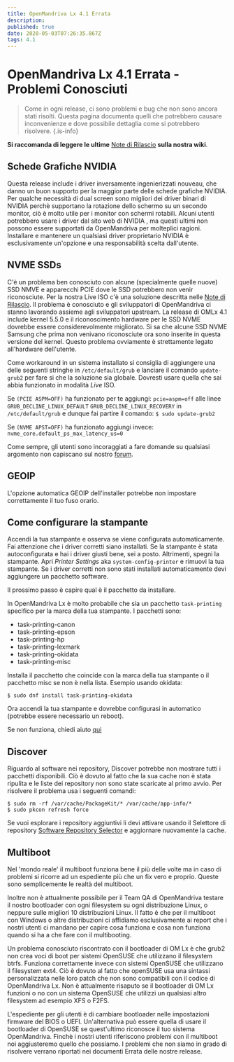 ```yaml
---
title: OpenMandriva Lx 4.1 Errata
description: 
published: true
date: 2020-05-03T07:26:35.867Z
tags: 4.1
---
```


# OpenMandriva Lx 4.1 Errata -  Problemi Conosciuti

> Come in ogni release, ci sono problemi e bug che non sono ancora stati risolti. Questa pagina documenta quelli che potrebbero causare inconvenienze e dove possibile dettaglia come si potrebbero risolvere.
{.is-info}


**Si raccomanda di leggere le ultime** [Note di Rilascio](/releases/omlx41/notes) **sulla nostra wiki**.

## Schede Grafiche NVIDIA
Questa release include i driver inversamente ingenierizzati nouveau, che danno un buon supporto per la maggior parte delle schede grafiche NVIDIA. Per qualche necessità di dual screen sono migliori dei driver binari di NVIDIA perchè supportano la rotazione dello schermo su un secondo monitor, ciò è molto utile per i monitor con schermi rotabili.
Alcuni utenti potrebbero usare i driver dal sito web di NVIDIA , ma questi ultimi non possono essere supportati da OpenMandriva per molteplici ragioni.
Installare e mantenere un qualsiasi driver proprietario NVIDIA è esclusivamente un'opzione e una responsabilità scelta dall'utente.

## NVME SSDs
C'è un problema ben conosciuto con alcune (specialmente quelle nuove) SSD NMVE e apparecchi PCIE dove le SSD potrebbero non venir riconosciute. Per la nostra Live ISO c'è una soluzione descritta nelle [Note di Rilascio](/releases/omlx41/notes).
Il problema è conosciuto e gli sviluppatori di OpenMandriva ci stanno lavorando assieme agli sviluppatori upstream.
La release di OMLx 4.1 include kernel 5.5.0 e il riconoscimento hardware per le SSD NVME dovrebbe essere considerevolmente migliorato.
Si sa che alcune SSD NVME Samsung che prima non venivano riconosciute ora sono inserite in questa versione del kernel. Questo problema ovviamente è strettamente legato all'hardware dell'utente.

Come workaround in un sistema installato si consiglia di aggiungere una delle seguenti stringhe in `/etc/default/grub` e lanciare il comando `update-grub2` per fare si che la soluzione sia globale.
Dovresti usare quella che sai abbia funzionato in modalità *Live* ISO.

Se `(PCIE ASPM=OFF)` ha funzionato per te aggiungi:
`pcie=aspm=off`
alle linee
`GRUB_DECLINE_LINUX_DEFAULT`
`GRUB_DECLINE_LINUX_RECOVERY`
in 
`/etc/default/grub` 
e dunque fai partire il comando:
`$ sudo update-grub2`

Se `(NVME APST=OFF)` ha funzionato aggiungi invece:
`nvme_core.default_ps_max_latency_us=0`

Come sempre, gli utenti sono incoraggiati a fare domande su qualsiasi argomento non capiscano sul nostro [forum](https://forum.openmandriva.org/).

## GEOIP
L'opzione automatica GEOIP dell'installer potrebbe non impostare correttamente il tuo fuso orario.

## Come configurare la stampante
Accendi la tua stampante e osserva se viene configurata automaticamente. Fai attenzione che i driver corretti siano installati. Se la stampante è stata autoconfigurata e hai i driver giusti bene, sei a posto.
Altrimenti, spegni la stampante. Apri *Printer Settings* aka `system-config-printer` e rimuovi la tua stampante.
Se i driver corretti non sono stati installati automaticamente devi aggiungere un pacchetto software.

Il prossimo passo è capire qual è il pacchetto da installare.

In OpenMandriva Lx è molto probabile che sia un pacchetto `task-printing` specifico per la marca della tua stampante. I pacchetti sono:
- task-printing-canon
- task-printing-epson
- task-printing-hp
- task-printing-lexmark
- task-printing-okidata
- task-printing-misc

Installa il pacchetto che coincide con la marca della tua stampante o il pacchetto misc se non è nella lista. Esempio usando okidata:
```
$ sudo dnf install task-printing-okidata
```
Ora accendi la tua stampante e dovrebbe configurasi in automatico (potrebbe essere necessario un reboot).

Se non funziona, chiedi aiuto [qui](https://forum.openmandriva.org/c/en/support)

## Discover
Riguardo al software nei repository, Discover potrebbe non mostrare tutti i pacchetti disponibili.
Ciò è dovuto al fatto che la sua cache non è stata ripulita e le liste dei repository non sono state scaricate al primo avvio.
Per risolvere il problema usa i seguenti comandi:
```
$ sudo rm -rf /var/cache/PackageKit/* /var/cache/app-info/*
$ sudo pkcon refresh force
```
Se vuoi esplorare i repository aggiuntivi li devi attivare usando il Selettore di repository [Software Repository Selector](/en/doc/repositories-tldr) e aggiornare nuovamente la cache.

## Multiboot
Nel 'mondo reale' il multiboot funziona bene il più delle volte ma in caso di problemi si ricorre ad un espediente più che un fix vero e proprio.
Queste sono semplicemente le realtà del multiboot.

Inoltre non è attualmente possibile per il Team QA di OpenMandriva testare il nostro bootloader con ogni filesystem su ogni distribuzione Linux, o neppure sulle migliori 10 distribuzioni Linux. Il fatto è che per il multiboot con Windows o altre distribuzioni ci affidiamo esclusivamente ai report che i nostri utenti ci mandano per capire cosa funziona e cosa non funziona quando si ha a che fare con il multibooting.

Un problema conosciuto riscontrato con il bootloader di OM Lx è che grub2 non crea voci di boot per sistemi OpenSUSE che utilizzano il filesystem btrfs. Funziona correttamente invece con sistemi OpenSUSE che utilizzano il filesystem ext4.
Ciò è dovuto al fatto che openSUSE usa una sintassi personalizzata nelle loro patch che non sono compatibili con il codice di OpenMandriva Lx. Non è attualmente risaputo se il bootloader di OM Lx funzioni o no con un sistema OpenSUSE che utilizzi un qualsiasi altro filesystem ad esempio XFS o F2FS.

L'espediente per gli utenti è di cambiare bootloader nelle impostazioni firmware del BIOS o UEFI.
Un'alternativa può essere quella di usare il bootloader di OpenSUSE se quest'ultimo riconosce il tuo sistema OpenMandriva.
Finchè i nostri utenti riferiscono problemi con il multiboot noi aggiusteremo quello che possiamo. I problemi che non siamo in grado di risolvere verrano riportati nei documenti Errata delle nostre release.

